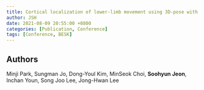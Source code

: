 ```yaml
---
title: Cortical localization of lower-limb movement using 3D-pose with MRI-compatible lowerlimb movement device
author: JSH
date: 2021-08-09 20:55:00 +0800
categories: [Publication, Conference]
tags: [Conference, BESK]
---
```


## Authors
Minji Park, Sungman Jo, Dong-Youl Kim, MinSeok Choi, **Soohyun Jeon**, Inchan Youn, Song Joo Lee, Jong-Hwan Lee
